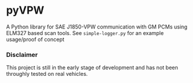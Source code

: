 # pyVPW
A Python library for SAE J1850-VPW communication with GM PCMs using ELM327 based scan tools. See `simple-logger.py` for an example usage/proof of concept

### Disclaimer
This project is still in the early stage of development and has not been throughly tested on real vehicles.
